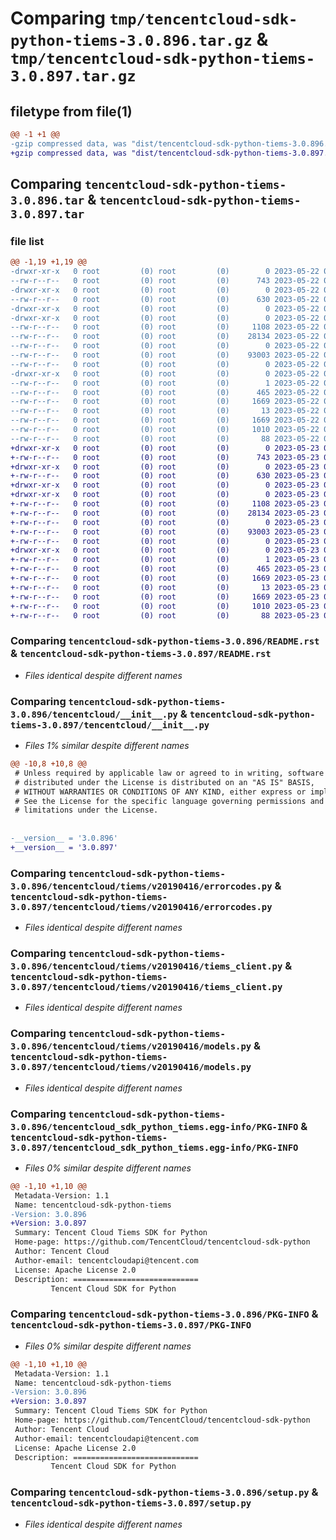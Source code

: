 # Comparing `tmp/tencentcloud-sdk-python-tiems-3.0.896.tar.gz` & `tmp/tencentcloud-sdk-python-tiems-3.0.897.tar.gz`

## filetype from file(1)

```diff
@@ -1 +1 @@
-gzip compressed data, was "dist/tencentcloud-sdk-python-tiems-3.0.896.tar", last modified: Mon May 22 00:35:04 2023, max compression
+gzip compressed data, was "dist/tencentcloud-sdk-python-tiems-3.0.897.tar", last modified: Tue May 23 02:33:52 2023, max compression
```

## Comparing `tencentcloud-sdk-python-tiems-3.0.896.tar` & `tencentcloud-sdk-python-tiems-3.0.897.tar`

### file list

```diff
@@ -1,19 +1,19 @@
-drwxr-xr-x   0 root         (0) root         (0)        0 2023-05-22 00:35:04.000000 tencentcloud-sdk-python-tiems-3.0.896/
--rw-r--r--   0 root         (0) root         (0)      743 2023-05-22 00:35:04.000000 tencentcloud-sdk-python-tiems-3.0.896/README.rst
-drwxr-xr-x   0 root         (0) root         (0)        0 2023-05-22 00:35:04.000000 tencentcloud-sdk-python-tiems-3.0.896/tencentcloud/
--rw-r--r--   0 root         (0) root         (0)      630 2023-05-22 00:35:04.000000 tencentcloud-sdk-python-tiems-3.0.896/tencentcloud/__init__.py
-drwxr-xr-x   0 root         (0) root         (0)        0 2023-05-22 00:35:04.000000 tencentcloud-sdk-python-tiems-3.0.896/tencentcloud/tiems/
-drwxr-xr-x   0 root         (0) root         (0)        0 2023-05-22 00:35:04.000000 tencentcloud-sdk-python-tiems-3.0.896/tencentcloud/tiems/v20190416/
--rw-r--r--   0 root         (0) root         (0)     1108 2023-05-22 00:35:04.000000 tencentcloud-sdk-python-tiems-3.0.896/tencentcloud/tiems/v20190416/errorcodes.py
--rw-r--r--   0 root         (0) root         (0)    28134 2023-05-22 00:35:04.000000 tencentcloud-sdk-python-tiems-3.0.896/tencentcloud/tiems/v20190416/tiems_client.py
--rw-r--r--   0 root         (0) root         (0)        0 2023-05-22 00:35:04.000000 tencentcloud-sdk-python-tiems-3.0.896/tencentcloud/tiems/v20190416/__init__.py
--rw-r--r--   0 root         (0) root         (0)    93003 2023-05-22 00:35:04.000000 tencentcloud-sdk-python-tiems-3.0.896/tencentcloud/tiems/v20190416/models.py
--rw-r--r--   0 root         (0) root         (0)        0 2023-05-22 00:35:04.000000 tencentcloud-sdk-python-tiems-3.0.896/tencentcloud/tiems/__init__.py
-drwxr-xr-x   0 root         (0) root         (0)        0 2023-05-22 00:35:04.000000 tencentcloud-sdk-python-tiems-3.0.896/tencentcloud_sdk_python_tiems.egg-info/
--rw-r--r--   0 root         (0) root         (0)        1 2023-05-22 00:35:04.000000 tencentcloud-sdk-python-tiems-3.0.896/tencentcloud_sdk_python_tiems.egg-info/dependency_links.txt
--rw-r--r--   0 root         (0) root         (0)      465 2023-05-22 00:35:04.000000 tencentcloud-sdk-python-tiems-3.0.896/tencentcloud_sdk_python_tiems.egg-info/SOURCES.txt
--rw-r--r--   0 root         (0) root         (0)     1669 2023-05-22 00:35:04.000000 tencentcloud-sdk-python-tiems-3.0.896/tencentcloud_sdk_python_tiems.egg-info/PKG-INFO
--rw-r--r--   0 root         (0) root         (0)       13 2023-05-22 00:35:04.000000 tencentcloud-sdk-python-tiems-3.0.896/tencentcloud_sdk_python_tiems.egg-info/top_level.txt
--rw-r--r--   0 root         (0) root         (0)     1669 2023-05-22 00:35:04.000000 tencentcloud-sdk-python-tiems-3.0.896/PKG-INFO
--rw-r--r--   0 root         (0) root         (0)     1010 2023-05-22 00:35:04.000000 tencentcloud-sdk-python-tiems-3.0.896/setup.py
--rw-r--r--   0 root         (0) root         (0)       88 2023-05-22 00:35:04.000000 tencentcloud-sdk-python-tiems-3.0.896/setup.cfg
+drwxr-xr-x   0 root         (0) root         (0)        0 2023-05-23 02:33:52.000000 tencentcloud-sdk-python-tiems-3.0.897/
+-rw-r--r--   0 root         (0) root         (0)      743 2023-05-23 02:33:52.000000 tencentcloud-sdk-python-tiems-3.0.897/README.rst
+drwxr-xr-x   0 root         (0) root         (0)        0 2023-05-23 02:33:52.000000 tencentcloud-sdk-python-tiems-3.0.897/tencentcloud/
+-rw-r--r--   0 root         (0) root         (0)      630 2023-05-23 02:33:52.000000 tencentcloud-sdk-python-tiems-3.0.897/tencentcloud/__init__.py
+drwxr-xr-x   0 root         (0) root         (0)        0 2023-05-23 02:33:52.000000 tencentcloud-sdk-python-tiems-3.0.897/tencentcloud/tiems/
+drwxr-xr-x   0 root         (0) root         (0)        0 2023-05-23 02:33:52.000000 tencentcloud-sdk-python-tiems-3.0.897/tencentcloud/tiems/v20190416/
+-rw-r--r--   0 root         (0) root         (0)     1108 2023-05-23 02:33:52.000000 tencentcloud-sdk-python-tiems-3.0.897/tencentcloud/tiems/v20190416/errorcodes.py
+-rw-r--r--   0 root         (0) root         (0)    28134 2023-05-23 02:33:52.000000 tencentcloud-sdk-python-tiems-3.0.897/tencentcloud/tiems/v20190416/tiems_client.py
+-rw-r--r--   0 root         (0) root         (0)        0 2023-05-23 02:33:52.000000 tencentcloud-sdk-python-tiems-3.0.897/tencentcloud/tiems/v20190416/__init__.py
+-rw-r--r--   0 root         (0) root         (0)    93003 2023-05-23 02:33:52.000000 tencentcloud-sdk-python-tiems-3.0.897/tencentcloud/tiems/v20190416/models.py
+-rw-r--r--   0 root         (0) root         (0)        0 2023-05-23 02:33:52.000000 tencentcloud-sdk-python-tiems-3.0.897/tencentcloud/tiems/__init__.py
+drwxr-xr-x   0 root         (0) root         (0)        0 2023-05-23 02:33:52.000000 tencentcloud-sdk-python-tiems-3.0.897/tencentcloud_sdk_python_tiems.egg-info/
+-rw-r--r--   0 root         (0) root         (0)        1 2023-05-23 02:33:52.000000 tencentcloud-sdk-python-tiems-3.0.897/tencentcloud_sdk_python_tiems.egg-info/dependency_links.txt
+-rw-r--r--   0 root         (0) root         (0)      465 2023-05-23 02:33:52.000000 tencentcloud-sdk-python-tiems-3.0.897/tencentcloud_sdk_python_tiems.egg-info/SOURCES.txt
+-rw-r--r--   0 root         (0) root         (0)     1669 2023-05-23 02:33:52.000000 tencentcloud-sdk-python-tiems-3.0.897/tencentcloud_sdk_python_tiems.egg-info/PKG-INFO
+-rw-r--r--   0 root         (0) root         (0)       13 2023-05-23 02:33:52.000000 tencentcloud-sdk-python-tiems-3.0.897/tencentcloud_sdk_python_tiems.egg-info/top_level.txt
+-rw-r--r--   0 root         (0) root         (0)     1669 2023-05-23 02:33:52.000000 tencentcloud-sdk-python-tiems-3.0.897/PKG-INFO
+-rw-r--r--   0 root         (0) root         (0)     1010 2023-05-23 02:33:52.000000 tencentcloud-sdk-python-tiems-3.0.897/setup.py
+-rw-r--r--   0 root         (0) root         (0)       88 2023-05-23 02:33:52.000000 tencentcloud-sdk-python-tiems-3.0.897/setup.cfg
```

### Comparing `tencentcloud-sdk-python-tiems-3.0.896/README.rst` & `tencentcloud-sdk-python-tiems-3.0.897/README.rst`

 * *Files identical despite different names*

### Comparing `tencentcloud-sdk-python-tiems-3.0.896/tencentcloud/__init__.py` & `tencentcloud-sdk-python-tiems-3.0.897/tencentcloud/__init__.py`

 * *Files 1% similar despite different names*

```diff
@@ -10,8 +10,8 @@
 # Unless required by applicable law or agreed to in writing, software
 # distributed under the License is distributed on an "AS IS" BASIS,
 # WITHOUT WARRANTIES OR CONDITIONS OF ANY KIND, either express or implied.
 # See the License for the specific language governing permissions and
 # limitations under the License.
 
 
-__version__ = '3.0.896'
+__version__ = '3.0.897'
```

### Comparing `tencentcloud-sdk-python-tiems-3.0.896/tencentcloud/tiems/v20190416/errorcodes.py` & `tencentcloud-sdk-python-tiems-3.0.897/tencentcloud/tiems/v20190416/errorcodes.py`

 * *Files identical despite different names*

### Comparing `tencentcloud-sdk-python-tiems-3.0.896/tencentcloud/tiems/v20190416/tiems_client.py` & `tencentcloud-sdk-python-tiems-3.0.897/tencentcloud/tiems/v20190416/tiems_client.py`

 * *Files identical despite different names*

### Comparing `tencentcloud-sdk-python-tiems-3.0.896/tencentcloud/tiems/v20190416/models.py` & `tencentcloud-sdk-python-tiems-3.0.897/tencentcloud/tiems/v20190416/models.py`

 * *Files identical despite different names*

### Comparing `tencentcloud-sdk-python-tiems-3.0.896/tencentcloud_sdk_python_tiems.egg-info/PKG-INFO` & `tencentcloud-sdk-python-tiems-3.0.897/tencentcloud_sdk_python_tiems.egg-info/PKG-INFO`

 * *Files 0% similar despite different names*

```diff
@@ -1,10 +1,10 @@
 Metadata-Version: 1.1
 Name: tencentcloud-sdk-python-tiems
-Version: 3.0.896
+Version: 3.0.897
 Summary: Tencent Cloud Tiems SDK for Python
 Home-page: https://github.com/TencentCloud/tencentcloud-sdk-python
 Author: Tencent Cloud
 Author-email: tencentcloudapi@tencent.com
 License: Apache License 2.0
 Description: ============================
         Tencent Cloud SDK for Python
```

### Comparing `tencentcloud-sdk-python-tiems-3.0.896/PKG-INFO` & `tencentcloud-sdk-python-tiems-3.0.897/PKG-INFO`

 * *Files 0% similar despite different names*

```diff
@@ -1,10 +1,10 @@
 Metadata-Version: 1.1
 Name: tencentcloud-sdk-python-tiems
-Version: 3.0.896
+Version: 3.0.897
 Summary: Tencent Cloud Tiems SDK for Python
 Home-page: https://github.com/TencentCloud/tencentcloud-sdk-python
 Author: Tencent Cloud
 Author-email: tencentcloudapi@tencent.com
 License: Apache License 2.0
 Description: ============================
         Tencent Cloud SDK for Python
```

### Comparing `tencentcloud-sdk-python-tiems-3.0.896/setup.py` & `tencentcloud-sdk-python-tiems-3.0.897/setup.py`

 * *Files identical despite different names*

